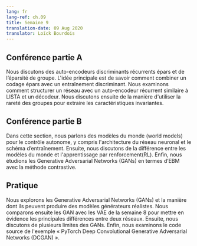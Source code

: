 ```yaml
---
lang: fr
lang-ref: ch.09
title: Semaine 9
translation-date: 09 Aug 2020
translator: Loïck Bourdois
---
```


<!--
## Lecture part A

We discussed discriminative recurrent sparse auto-encoders and group sparsity. The main idea was how to combine sparse coding with discriminative training. We went through how to structure a network with a recurrent autoencoder similar to LISTA and a decoder. Then we discussed how to use group sparsity to extract invariant features.
-->


## Conférence partie A

Nous discutons des auto-encodeurs discriminants récurrents épars et de l’éparsité de groupe. L'idée principale est de savoir comment combiner un codage épars avec un entraînement discriminant. Nous examinons comment structurer un réseau avec un auto-encodeur récurrent similaire à LISTA et un décodeur. Nous discutons ensuite de la manière d'utiliser la rareté des groupes pour extraire les caractéristiques invariantes.

<!--
## Lecture part B

In this section, we talked about the World Models for autonomous control including the neural network architecture and training schema. Then, we discussed the difference between World Models and Reinforcement Learning (RL). Finally, we studied Generative Adversarial Networks (GANs) in terms of energy-based model with the contrastive method.
-->

## Conférence partie B

Dans cette section, nous parlons des modèles du monde (world models) pour le contrôle autonome, y compris l'architecture du réseau neuronal et le schéma d’entraînement. Ensuite, nous discutons de la différence entre les modèles du monde et l'apprentissage par renforcement(RL). Enfin, nous étudions les Generative Adversarial Networks (GANs) en termes d’EBM avec la méthode contrastive.

<!--
## Practicum


During this week's practicum, we explored Generative Adversarial Networks (GANs) and how they can produce realistic generative models. We then compared GANs with VAEs from week 8 to highlight key differences between two networks. Next, we discussed several model limitations of GANs. Finally, we looked at the source code for the PyTorch example Deep Convolutional Generative Adversarial Networks (DCGAN).
-->

## Pratique
Nous explorons les Generative Adversarial Networks (GANs) et la manière dont ils peuvent produire des modèles générateurs réalistes. Nous comparons ensuite les GAN avec les VAE de la semaine 8 pour mettre en évidence les principales différences entre deux réseaux. Ensuite, nous discutons de plusieurs limites des GANs. Enfin, nous examinons le code source de l'exemple « PyTorch Deep Convolutional Generative Adversarial Networks (DCGAN) ».




